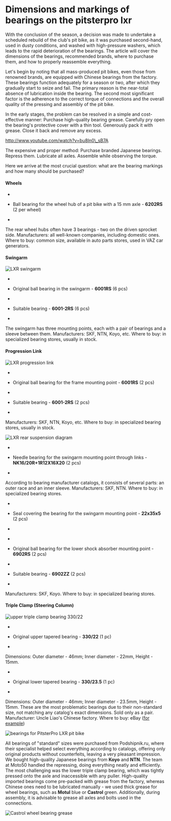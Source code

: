 # Dimensions and markings of bearings on the pitsterpro lxr

With the conclusion of the season, a decision was made to undertake a scheduled rebuild of the club's pit bike, as it was purchased second-hand, used in dusty conditions, and washed with high-pressure washers, which leads to the rapid deterioration of the bearings. The article will cover the dimensions of the bearings, recommended brands, where to purchase them, and how to properly reassemble everything.

Let's begin by noting that all mass-produced pit bikes, even those from renowned brands, are equipped with Chinese bearings from the factory. These bearings function adequately for a season or two, after which they gradually start to seize and fail. The primary reason is the near-total absence of lubrication inside the bearing. The second most significant factor is the adherence to the correct torque of connections and the overall quality of the pressing and assembly of the pit bike.

In the early stages, the problem can be resolved in a simple and cost-effective manner: Purchase high-quality bearing grease. Carefully pry open the bearing's protective cover with a thin tool. Generously pack it with grease. Close it back and remove any excess.

http://www.youtube.com/watch?v=bu8ln0\_sB7A

The expensive and proper method: Purchase branded Japanese bearings. Repress them. Lubricate all axles. Assemble while observing the torque.

Here we arrive at the most crucial question: what are the bearing markings and how many should be purchased?

#### Wheels

-

- Ball bearing for the wheel hub of a pit bike with a 15 mm axle - **6202RS** (2 per wheel)
-


The rear wheel hubs often have 3 bearings - two on the driven sprocket side.
Manufacturers: all well-known companies, including domestic ones.
Where to buy: common size, available in auto parts stores, used in VAZ car generators.

#### Swingarm

![LXR swingarm](../../../static/img/292db9.jpg "LXR swingarm")

-

- Original ball bearing in the swingarm - **6001RS** (6 pcs)
-

- Suitable bearing - **6001-2RS** (6 pcs)
-


The swingarm has three mounting points, each with a pair of bearings and a sleeve between them.
Manufacturers: SKF, NTN, Koyo, etc.
Where to buy: in specialized bearing stores, usually in stock.

#### Progression Link

![LXR progression link](../../../static/img/931092.jpg "LXR progression link")

-

- Original ball bearing for the frame mounting point - **6001RS** (2 pcs)
-

- Suitable bearing - **6001-2RS** (2 pcs)
-


Manufacturers: SKF, NTN, Koyo, etc.
Where to buy: in specialized bearing stores, usually in stock.

![LXR rear suspension diagram](../../../static/img/b7a6b8.jpg "LXR rear suspension diagram")

-

- Needle bearing for the swingarm mounting point through links - **NK16/20R+1R12X16X20** (2 pcs)
-


According to bearing manufacturer catalogs, it consists of several parts: an outer race and an inner sleeve.
Manufacturers: SKF, NTN.
Where to buy: in specialized bearing stores.

-

- Seal covering the bearing for the swingarm mounting point - **22x35x5** (2 pcs)
-


<!--THE END-->

-

- Original ball bearing for the lower shock absorber mounting point - **6902RS** (2 pcs)
-

- Suitable bearing - **6902ZZ** (2 pcs)
-


Manufacturers: SKF, Koyo.
Where to buy: in specialized bearing stores.

#### Triple Clamp (Steering Column)

![upper triple clamp bearing 330/22](../../../static/img/556575.jpg "upper triple clamp bearing 330/22")

-

- Original upper tapered bearing - **330/22** (1 pc)
-


Dimensions: Outer diameter - 46mm; Inner diameter - 22mm, Height - 15mm.

-

- Original lower tapered bearing - **330/23.5** (1 pc)
-


Dimensions: Outer diameter - 46mm; Inner diameter - 23.5mm, Height - 15mm.
These are the most problematic bearings due to their non-standard size, not matching any catalog's exact dimensions. Sold only as a pair.
Manufacturer: Uncle Liao's Chinese factory.
Where to buy: eBay ([for example](http://www.ebay.com/sch/i.html?_odkw=TAPERED%20BEARING%20330%2F22&_osacat=0&_from=R40&_trksid=p2045573.m570.l1313&_nkw=TAPERED%20BEARING%20330%2F22%20330%2F23%2C5&_sacat=0))

![bearings for PitsterPro LXR pit bike](../../../static/img/c6bbef.jpg "bearings for PitsterPro LXR pit bike")

All bearings of "standard" sizes were purchased from Podshipnik.ru, where their specialist helped select everything according to catalogs, offering only original products without counterfeits, leaving a very pleasant impression. We bought high-quality Japanese bearings from **Koyo** and **NTN**.
The team at Moto50 handled the repressing, doing everything neatly and efficiently. The most challenging was the lower triple clamp bearing, which was tightly pressed onto the axle and inaccessible with any puller.
High-quality imported bearings come pre-packed with grease from the factory, whereas Chinese ones need to be lubricated manually - we used thick grease for wheel bearings, such as **Motul** blue or **Castrol** green. Additionally, during assembly, it is advisable to grease all axles and bolts used in the connections.

![Castrol wheel bearing grease](../../../static/img/b00843.jpg "Castrol wheel bearing grease")

